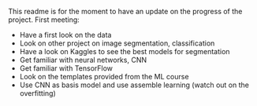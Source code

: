 This readme is for the moment to have an update on the progress of the project.
First meeting:
- Have a first look on the data
- Look on other project on image segmentation, classification
- Have a look on Kaggles to see the best models for segmentation
- Get familiar with neural networks, CNN
- Get familiar with TensorFlow
- Look on the templates provided from the ML course
- Use CNN as basis model and use assemble learning (watch out on the overfitting)
